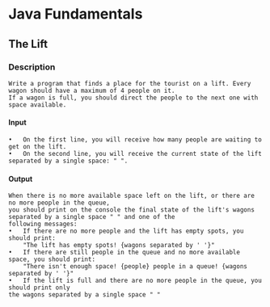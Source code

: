 # Java Fundamentals

## The Lift

### Description

    Write a program that finds a place for the tourist on a lift. Every wagon should have a maximum of 4 people on it.
    If a wagon is full, you should direct the people to the next one with space available.

#### Input

    •	On the first line, you will receive how many people are waiting to get on the lift. 
    •	On the second line, you will receive the current state of the lift separated by a single space: " ".

#### Output

    When there is no more available space left on the lift, or there are no more people in the queue, 
    you should print on the console the final state of the lift's wagons separated by a single space " " and one of the 
    following messages: 
    •	If there are no more people and the lift has empty spots, you should print:
        "The lift has empty spots! {wagons separated by ' '}" 
    •	If there are still people in the queue and no more available space, you should print:
        "There isn't enough space! {people} people in a queue! {wagons separated by ' '}"
    •	If the lift is full and there are no more people in the queue, you should print only
    the wagons separated by a single space " "